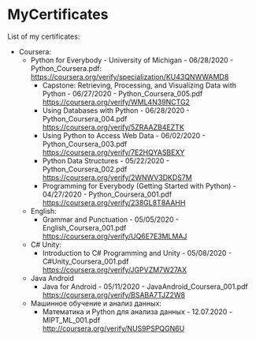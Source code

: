# MyCertificates
List of my certificates:  
- Coursera:  
	- Python for Everybody - University of Michigan - 06/28/2020 - Python_Coursera.pdf:  
		https://coursera.org/verify/specialization/KU43QNWWAMD8  
		- Capstone: Retrieving, Processing, and Visualizing Data with Python - 06/27/2020 - Python_Coursera_005.pdf  
			https://coursera.org/verify/WML4N39NCTG2  
		- Using Databases with Python - 06/28/2020 - Python_Coursera_004.pdf  
			https://coursera.org/verify/5ZRAAZB4EZTK  
		- Using Python to Access Web Data - 06/02/2020 - Python_Coursera_003.pdf  
			https://coursera.org/verify/7E2HQYASBEXY  
		- Python Data Structures - 05/22/2020 - Python_Coursera_002.pdf  
			https://coursera.org/verify/2WNWV3DKDS7M  
		- Programming for Everybody (Getting Started with Python) - 04/27/2020 - Python_Coursera_001.pdf  
			https://coursera.org/verify/238GL8T8AAHH  
	- English:  
		- Grammar and Punctuation - 05/05/2020 - English_Coursera_001.pdf  
			https://coursera.org/verify/UQ6E7E3MLMAJ  
	- C# Unity:  
		- Introduction to C# Programming and Unity - 05/08/2020 - C#Unity_Coursera_001.pdf  
			https://coursera.org/verify/JGPVZM7W27AX  
	- Java Android  
		- Java for Android - 05/11/2020 - JavaAndroid_Coursera_001.pdf  
			https://coursera.org/verify/BSABA7TJZ2W8  
	- Машинное обучение и анализ данных:  
		- Математика и Python для анализа данных - 12.07.2020 - MIPT_ML_001.pdf  
			http://coursera.org/verify/NUS9PSPQGN6U  
